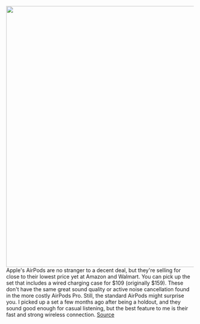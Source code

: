 <img src='https://cdn.vox-cdn.com/thumbor/pkY17SO7Y7R-weZqcwG7OO1wMYA=/0x0:1199x800/1200x800/filters:focal(505x305:695x495)/cdn.vox-cdn.com/uploads/chorus_image/image/69963595/airpodsmodel.0.jpg' width='700px' /><br/>
Apple's AirPods are no stranger to a decent deal, but they're selling for close to their lowest price yet at Amazon and Walmart. You can pick up the set that includes a wired charging case for $109 (originally $159). These don't have the same great sound quality or active noise cancellation found in the more costly AirPods Pro. Still, the standard AirPods might surprise you. I picked up a set a few months ago after being a holdout, and they sound good enough for casual listening, but the best feature to me is their fast and strong wireless connection.
<a href='https://www.theverge.com/good-deals/2021/10/7/22713078/apple-airpods-beats-google-nest-mini-gigabyte-gaming-laptop-zelda-deal-sale'> Source <a/>